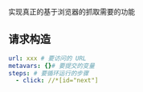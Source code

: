 实现真正的基于浏览器的抓取需要的功能

## 请求构造

```yaml
url: xxx # 要访问的 URL
metavars: {}# 要提交的变量
steps: # 要循环运行的步骤
  - click: //*[id="next"]
```


